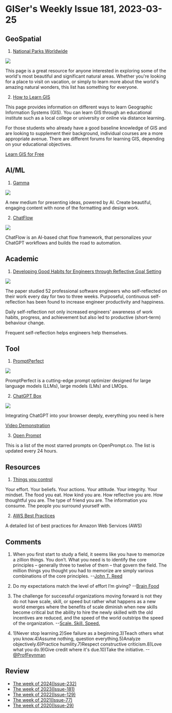 # GISer's Weekly Issue 181, 2023-03-25

## GeoSpatial

1. [National Parks Worldwide](https://travelermap.net/national-parks)

![](https://imgs.zhubai.love/c1c47f8413ba4b32950453d88c24290d_2192261542853668864.png)

This page is a great resource for anyone interested in exploring some of the world's most beautiful and significant natural areas. Whether you're looking for a place to visit on vacation, or simply to learn more about the world's amazing natural wonders, this list has something for everyone.

2. [How to Learn GIS](https://www.gislounge.com/learning-gis-resources-for-gis-training/)

This page provides information on different ways to learn Geographic Information Systems (GIS). You can learn GIS through an educational institute such as a local college or university or online via distance learning.

For those students who already have a good baseline knowledge of GIS and are looking to supplement their background, individual courses are a more appropriate avenue. There are different forums for learning GIS, depending on your educational objectives.

[Learn GIS for Free](https://www.gislounge.com/learn-gis-for-free/)

## AI/ML

1. [Gamma](https://gamma.app/)

![](https://ph-files.imgix.net/c0624464-a0bd-4103-940c-5d8270af21e6.png?auto=compress&codec=mozjpeg&cs=strip&auto=format&w=388&h=220&fit=max&dpr=1)

A new medium for presenting ideas, powered by AI. Create beautiful, engaging content with none of the formatting and design work.

2. [ChatFlow](https://github.com/prompt-engineering/chat-flow)

![](https://github.com/prompt-engineering/chat-flow/raw/master/docs/screenshot.jpeg)

ChatFlow is an AI-based chat flow framework, that personalizes your ChatGPT workflows and builds the road to automation.

## Academic

1. [Developing Good Habits for Engineers through Reflective Goal Setting](https://unbug.github.io/Enabling-Good-Work-Habits-in-Software-Developers-through-Reflective-Goal-Setting/)

![](https://unbug.github.io/assets/images/screenshot-20230218-200745.jpg)

The paper studied 52 professional software engineers who self-reflected on their work every day for two to three weeks. Purposeful, continuous self-reflection has been found to increase engineer productivity and happiness.

Daily self-reflection not only increased engineers' awareness of work habits, progress, and achievement but also led to productive (short-term) behaviour change.

Frequent self-reflection helps engineers help themselves.

## Tool

1. [PromptPerfect](https://promptperfect.jina.ai/)

![](https://promptperfect.jina.ai/dark-banner.png)

PromptPerfect is a cutting-edge prompt optimizer designed for large language models (LLMs), large models (LMs) and LMOps.

2. [ChatGPT Box](https://github.com/josStorer/chatGPTBox)

![](https://github.com/josStorer/chatGPTBox/raw/master/screenshots/preview_github_rightclickmenu.jpg)

Integrating ChatGPT into your browser deeply, everything you need is here

[Video Demonstration](https://www.youtube.com/watch?v=E1smDxJvTRs)

3. [Open Prompt](https://openprompt.co/)

This is a list of the most starred prompts on OpenPrompt.co. The list is updated every 24 hours.

## Resources

1. [Things you control](https://fs.blog/brain-food/march-19-2023/)

Your effort.
Your beliefs.
Your actions.
Your attitude.
Your integrity.
Your mindset.
The food you eat.
How kind you are.
How reflective you are.
How thoughtful you are.
The type of friend you are.
The information you consume.
The people you surround yourself with.

2. [AWS Best Practices](https://roadmap.sh/best-practices/aws)

A detailed list of best practices for Amazon Web Services (AWS)

## Comments

1. When you first start to study a field, it seems like you have to memorize a zillion things. You don’t. What you need is to identify the core principles – generally three to twelve of them – that govern the field. The million things you thought you had to memorize are simply various combinations of the core principles.
   --[John T. Reed](https://geni.us/U2nXYk3)

2. Do my expectations match the level of effort I’m giving? --[Brain Food](https://fs.blog/brain-food/march-26-2023/)

3. The challenge for successful organizations moving forward is not they do not have scale, skill, or speed but rather what happens as a new world emerges where the benefits of scale diminish when new skills become critical but the ability to hire the newly skilled with the old incentives are reduced, and the speed of the world outstrips the speed of the organization.
   --[Scale. Skill. Speed.](https://softwareleadweekly.us6.list-manage.com/track/click?u=1a258e0fefbb23214c59c5a8d&id=616be0a465&e=b1367de9f9)

4. 1)Never stop learning.2)See failure as a beginning.3)Teach others what you know.4)Assume nothing, question everything.5)Analyze objectively.6)Practice humility.7)Respect constructive criticism.8)Love what you do.9)Give credit where it's due.10)Take the initiative.
   --[@ProfFeynman](https://softwareleadweekly.us6.list-manage.com/track/click?u=1a258e0fefbb23214c59c5a8d&id=bd577763f1&e=b1367de9f9)

## Review

- [The week of 2024(Issue-232)](../2024/issue-232.md)
- [The week of 2023(Issue-181)](../2023/issue-181.md)
- [The week of 2022(Issue-129)](../2022/issue-129.md)
- [The week of 2021(Issue-77)](../2021/issue-77.md)
- [The week of 2020(Issue-29)](../2020/issue-29.md)
